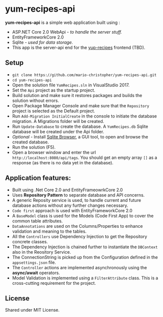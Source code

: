 # yum-recipes-api
**yum-recipes-api** is a simple web application built using :
* ASP.NET Core 2.0 WebApi - *to handle the server stuff.*
* EntityFrameworkCore 2.0
* Sqlite - *used for data storage.*
* This app is the server-api end for the [yup-recipes](https://github.com/mario-christopher/yup-recipes) frontend (TBD).


## Setup
* `git clone https://github.com/mario-christopher/yum-recipes-api.git`
* `cd yum-recipes-api`
* Open the solution file `YumRecipes.sln` in VisualStudio 2017.
* Set the `Api` project as the startup project.
* Build solution and make sure it restores packages and builds the solution without errors.
* Open Package Manager Console and make sure that the `Repository` project is selected as the Default project.
* Run `Add-Migration InitialCreate` in the console to initiate the database migration. A Migrations folder will be created.
* Run `Update-Database` to create the database. A `YumRecipes.db` Sqlite database will be created under the Api folder.
* *Optional* - Install [Sqlite Browser](http://sqlitebrowser.org/), a GUI tool, to open and browse the created database.
* Run the solution (F5).
* Open a browser window and enter the url `http://localhost:8080/api/tags`. You should get an empty array `[]` as a response (as there is no data yet in the database).


##  Application features:

* Built using .Net Core 2.0 and EntityFrameowrkCore 2.0
* Uses **Repository Pattern** to separate database and API concerns.
* A generic Reposity service is used, to handle current and future database actions without any further changes necessary.
* `Code first` approach is used with EntityFrameworkCore 2.0
* A `BaseModel` class is used for the Models (Code First App) to cover the common table attributes.
* `DataAnnotations` are used on the Columns/Properties to enhance validation and meaning to the tables.
* All the `Controllers` use Dependency Injection to get the Repository concrete classes.
* The Dependency Injection is chained further to instantiate the `DBContext` also in the Reository Service.
* The ConnectionString is picked up from the Configuration defined in the `appsettings.json` file.
* The `Controller` actions are implemented asynchronously using the **async/await** operators.
* Model Validation is implemented using a `FilterAttribute` class. This is a cross-cutting requirement for the project.

##   License

Shared under MIT License.